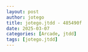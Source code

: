 ```yaml
---
layout: post
author: jotego
title: jotego.jtdd - 485490f
date: 2025-03-07
categories: [Arcade, jtdd]
tags: [jotego.jtdd]
---
```


